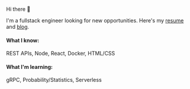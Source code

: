 Hi there :wave:

I'm a fullstack engineer looking for new opportunities. Here's my [resume](https://github.com/camachom/camachom/blob/master/martin_camacho_resume.pdf) and [blog](https://camachom.github.io).

#### What I know:

REST APIs, Node, React, Docker, HTML/CSS

#### What I'm learning:

gRPC, Probability/Statistics, Serverless
